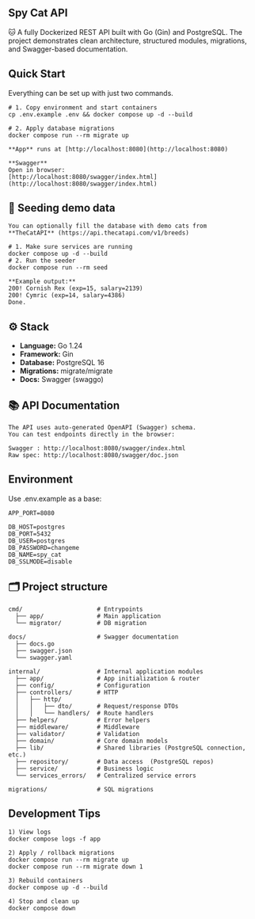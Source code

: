 ## Spy Cat API
🐱
A fully Dockerized REST API built with Go (Gin) and PostgreSQL.
The project demonstrates clean architecture, structured modules, migrations, and Swagger-based documentation.

## Quick Start
Everything can be set up with just two commands.

``` text
# 1. Copy environment and start containers
cp .env.example .env && docker compose up -d --build

# 2. Apply database migrations
docker compose run --rm migrate up

**App** runs at [http://localhost:8080](http://localhost:8080)

**Swagger**
Open in browser:
[http://localhost:8080/swagger/index.html](http://localhost:8080/swagger/index.html)
```

## 🐾 Seeding demo data
``` text
You can optionally fill the database with demo cats from
**TheCatAPI** (https://api.thecatapi.com/v1/breeds)

# 1. Make sure services are running
docker compose up -d --build
# 2. Run the seeder
docker compose run --rm seed

**Example output:**
200! Cornish Rex (exp=15, salary=2139)
200! Cymric (exp=14, salary=4386)
Done.
```

## ⚙️ Stack
* **Language:** Go 1.24
* **Framework:** Gin
* **Database:** PostgreSQL 16
* **Migrations:** migrate/migrate
* **Docs:** Swagger (swaggo)

## 📚 API Documentation

```text
The API uses auto-generated OpenAPI (Swagger) schema.
You can test endpoints directly in the browser:

Swagger : http://localhost:8080/swagger/index.html
Raw spec: http://localhost:8080/swagger/doc.json
```

## Environment
Use .env.example as a base:

```text
APP_PORT=8080

DB_HOST=postgres
DB_PORT=5432
DB_USER=postgres
DB_PASSWORD=changeme
DB_NAME=spy_cat
DB_SSLMODE=disable
```
## 🗂 Project structure

``` text
cmd/                     # Entrypoints
  ├── app/               # Main application
  └── migrator/          # DB migration

docs/                    # Swagger documentation
  ├── docs.go
  ├── swagger.json
  └── swagger.yaml

internal/                # Internal application modules
  ├── app/               # App initialization & router
  ├── config/            # Configuration
  ├── controllers/       # HTTP
  │   ├── http/
  │   │   ├── dto/       # Request/response DTOs
  │   │   └── handlers/  # Route handlers
  ├── helpers/           # Error helpers
  ├── middleware/        # Middleware
  ├── validator/         # Validation
  ├── domain/            # Core domain models
  ├── lib/               # Shared libraries (PostgreSQL connection, etc.)
  ├── repository/        # Data access  (PostgreSQL repos)
  ├── service/           # Business logic
  └── services_errors/   # Centralized service errors

migrations/              # SQL migrations
```

## Development Tips
``` text
1) View logs
docker compose logs -f app

2) Apply / rollback migrations
docker compose run --rm migrate up
docker compose run --rm migrate down 1

3) Rebuild containers
docker compose up -d --build

4) Stop and clean up
docker compose down
```